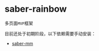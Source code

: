 saber-rainbow
===

多页面`MVP`框架

目前还处于初期阶段，以下依赖需要手动安装：

* [saber-mm](https://github.com/ecomfe/saber-mm)
